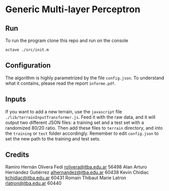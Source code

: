 # Generic Multi-layer Perceptron

## Run

To run the program clone this repo and run on the console

`octave ./src/init.m`

## Configuration

The algorithm is highly parametrized by the file `config.json`. To understand what it contains, please read the report `informe.pdf`.

## Inputs

If you want to add a new terrain, use the `javascript` file `./lib/terrainInputTransformer.js`. Feed it with the raw data, and it will output two different JSON files: a training set and a test set with a randomized 80/20 ratio. Then add these files to `terrain` directory, and into the `training` or `test` folder accordingly. Remember to edit `config.json` to set the new path to the training and test sets.

## Credits

Ramiro Hernán Olivera Fedi          	rolivera@itba.edu.ar                       56498
Alan Arturo Hernández Gutiérrez       alhernandez@itba.edu.ar                  	 60438
Kevin Chidiac                         kchidiac@itba.edu.ar                       60431
Romain Thibaut Marie Latron           rlatron@itba.edu.ar                        60440
